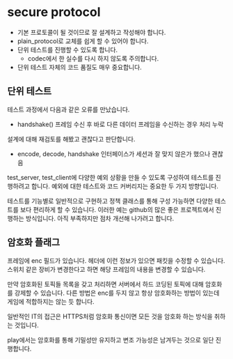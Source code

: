 # secure protocol 

- 기본 프로토콜이 될 것이므로 잘 설계하고 작성해야 합니다. 
- plain_protocol로 교체를 쉽게 할 수 있어야 합니다. 
- 단위 테스트를 진행할 수 있도록 합니다. 
  - codec에서 한 실수를 다시 하지 않도록 주의합니다. 
- 단위 테스트 자체의 코드 품질도 매우 중요합니다. 

## 단위 테스트 

테스트 과정에서 다음과 같은 오류를 만났습니다. 
  - handshake() 프레임 수신 후 바로 다른 데이터 프레임을 수신하는 경우 처리 누락 

설계에 대해 재검토를 해봤고 괜찮다고 판단합니다. 
  - encode, decode, handshake 인터페이스가 세션과 잘 맞지 않은가 했으나 괜찮음 

test_server, test_client에 다양한 예외 상황을 만들 수 있도록 구성하여 테스트를 
진행하려고 합니다. 예외에 대한 테스트와 코드 커버리지는 중요한 두 가지 방향입니다. 

테스트를 기능별로 일반적으로 구현하고 정책 클래스를 통해 구성 가능하면 
다양한 테스트를 보다 편리하게 할 수 있습니다. 이러한 예는 github의 많은 좋은 프로젝트에서 
진행하는 방식입니다. 아직 부족하지만 점차 개선해 나가려고 합니다. 

## 암호화 플래그 

프레임에 enc 필드가 있습니다. 헤더에 이런 정보가 있으면 패킷을 수정할 수 있습니다. 
스위치 같은 장비가 변경한다고 하면 해당 프레임의 내용을 변경할 수 있습니다. 

만약 암호화된 토픽들 목록을 갖고 처리하면 서버에서 하드 코딩된 토픽에 대해 
암호화를 강제할 수 있습니다. 다른 방법은 enc를 두지 않고 항상 암호화하는 방법이 있는데 
게임에 적합하지는 않는 듯 합니다. 

일반적인 IT의 접근은 HTTPS처럼 암호화 통신이면 모든 것을 암호화 하는 방식을 취하는 것입니다. 

play에서는 암호화를 통해 기밀성만 유지하고 변조 가능성은 남겨두는 것으로 일단 진행합니다. 














